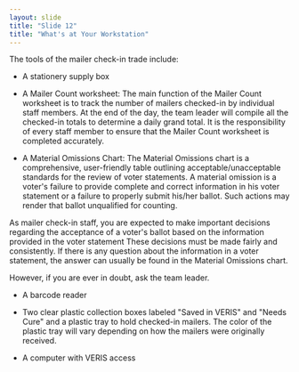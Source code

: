 ```yaml
---
layout: slide
title: "Slide 12"
title: "What's at Your Workstation"
---
```


The tools of the mailer check-in trade include:

- A stationery supply box

- A Mailer Count worksheet: The main function of the Mailer Count worksheet is to track the number of mailers checked-in by individual staff members. At the end of the day, the team leader will compile all the checked-in totals to determine a daily grand total. It is the responsibility of every staff member to ensure that the Mailer Count worksheet is completed accurately.

- A Material Omissions Chart: The Material Omissions chart is a comprehensive, user-friendly table outlining acceptable/unacceptable standards for the review of voter statements. A material omission is a voter's failure to provide complete and correct information in his voter statement or a failure to properly submit his/her ballot. Such actions may render that ballot unqualified for counting.

 As mailer check-in staff, you are expected to make important decisions regarding the acceptance of a voter's ballot based on the information provided in the voter statement These decisions must be made fairly and consistently. If there is any question about the information in a voter statement, the answer can usually be found in the Material Omissions chart.

 However, if you are ever in doubt, ask the team leader.

- A barcode reader

- Two clear plastic collection boxes labeled "Saved in VERIS" and "Needs Cure" and a plastic tray to hold checked-in mailers. The color of the plastic tray will vary depending on how the mailers were originally received.

- A computer with VERIS access
